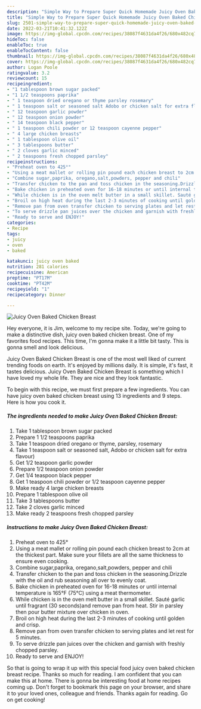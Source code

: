 ```yaml
---
description: "Simple Way to Prepare Super Quick Homemade Juicy Oven Baked Chicken Breast"
title: "Simple Way to Prepare Super Quick Homemade Juicy Oven Baked Chicken Breast"
slug: 2501-simple-way-to-prepare-super-quick-homemade-juicy-oven-baked-chicken-breast
date: 2022-03-21T10:41:32.122Z
image: https://img-global.cpcdn.com/recipes/38087f4631da4f26/680x482cq70/juicy-oven-baked-chicken-breast-recipe-main-photo.jpg
hideToc: false
enableToc: true
enableTocContent: false
thumbnail: https://img-global.cpcdn.com/recipes/38087f4631da4f26/680x482cq70/juicy-oven-baked-chicken-breast-recipe-main-photo.jpg
cover: https://img-global.cpcdn.com/recipes/38087f4631da4f26/680x482cq70/juicy-oven-baked-chicken-breast-recipe-main-photo.jpg
author: Logan Poole
ratingvalue: 3.2
reviewcount: 15
recipeingredient:
- "1 tablespoon brown sugar packed"
- "1 1/2 teaspoons paprika"
- " 1 teaspoon dried oregano or thyme parsley rosemary"
- " 1 teaspoon salt or seasoned salt Adobo or chicken salt for extra flavour"
- " 12 teaspoon garlic powder"
- " 12 teaspoon onion powder"
- " 14 teaspoon black pepper"
- " 1 teaspoon chili powder or 12 teaspoon cayenne pepper"
- " 4 large chicken breasts"
- " 1 tablespoon olive oil"
- " 3 tablespoons butter"
- " 2 cloves garlic minced"
- " 2 teaspoons fresh chopped parsley"
recipeinstructions:
- "Preheat oven to 425°"
- "Using a meat mallet or rolling pin pound each chicken breast to 2cm at the thickest part. Make sure your fillets are all the same thickness to ensure even cooking."
- "Combine sugar,paprika, oregano,salt,powders, pepper and chili"
- "Transfer chicken to the pan and toss chicken in the seasoning.Drizzle with the oil and rub seasoning all over to evenly coat."
- "Bake chicken in preheated oven for 16-18 minutes or until internal temperature is 165°F (75°C) using a meat thermometer."
- "While chicken is in the oven melt butter in a small skillet. Sauté garlic until fragrant (30 seconds)and remove pan from heat. Stir in parsley then pour butter mixture over chicken in oven."
- "Broil on high heat during the last 2-3 minutes of cooking until golden and crisp."
- "Remove pan from oven transfer chicken to serving plates and let rest for 5 minutes."
- "To serve drizzle pan juices over the chicken and garnish with freshly chopped parsley."
- "Ready to serve and ENJOY!"
categories:
- Recipe
tags:
- juicy
- oven
- baked

katakunci: juicy oven baked 
nutrition: 281 calories
recipecuisine: American
preptime: "PT17M"
cooktime: "PT42M"
recipeyield: "1"
recipecategory: Dinner

---
```



![Juicy Oven Baked Chicken Breast](https://img-global.cpcdn.com/recipes/38087f4631da4f26/680x482cq70/juicy-oven-baked-chicken-breast-recipe-main-photo.jpg)

Hey everyone, it is Jim, welcome to my recipe site. Today, we're going to make a distinctive dish, juicy oven baked chicken breast. One of my favorites food recipes. This time, I'm gonna make it a little bit tasty. This is gonna smell and look delicious.

Juicy Oven Baked Chicken Breast is one of the most well liked of current trending foods on earth. It's enjoyed by millions daily. It is simple, it's fast, it tastes delicious. Juicy Oven Baked Chicken Breast is something which I have loved my whole life. They are nice and they look fantastic.




To begin with this recipe, we must first prepare a few ingredients. You can have juicy oven baked chicken breast using 13 ingredients and 9 steps. Here is how you cook it.

<!--inarticleads1-->

##### The ingredients needed to make Juicy Oven Baked Chicken Breast:

1. Take 1 tablespoon brown sugar packed
1. Prepare 1 1/2 teaspoons paprika
1. Take  1 teaspoon dried oregano or thyme, parsley, rosemary
1. Take  1 teaspoon salt or seasoned salt, Adobo or chicken salt for extra flavour)
1. Get  1/2 teaspoon garlic powder
1. Prepare  1/2 teaspoon onion powder
1. Get  1/4 teaspoon black pepper
1. Get  1 teaspoon chili powder or 1/2 teaspoon cayenne pepper
1. Make ready  4 large chicken breasts
1. Prepare  1 tablespoon olive oil
1. Take  3 tablespoons butter
1. Take  2 cloves garlic minced
1. Make ready  2 teaspoons fresh chopped parsley




<!--inarticleads2-->

##### Instructions to make Juicy Oven Baked Chicken Breast:

1. Preheat oven to 425°
1. Using a meat mallet or rolling pin pound each chicken breast to 2cm at the thickest part. Make sure your fillets are all the same thickness to ensure even cooking.
1. Combine sugar,paprika, oregano,salt,powders, pepper and chili
1. Transfer chicken to the pan and toss chicken in the seasoning.Drizzle with the oil and rub seasoning all over to evenly coat.
1. Bake chicken in preheated oven for 16-18 minutes or until internal temperature is 165°F (75°C) using a meat thermometer.
1. While chicken is in the oven melt butter in a small skillet. Sauté garlic until fragrant (30 seconds)and remove pan from heat. Stir in parsley then pour butter mixture over chicken in oven.
1. Broil on high heat during the last 2-3 minutes of cooking until golden and crisp.
1. Remove pan from oven transfer chicken to serving plates and let rest for 5 minutes.
1. To serve drizzle pan juices over the chicken and garnish with freshly chopped parsley.
1. Ready to serve and ENJOY!



So that is going to wrap it up with this special food juicy oven baked chicken breast recipe. Thanks so much for reading. I am confident that you can make this at home. There is gonna be interesting food at home recipes coming up. Don't forget to bookmark this page on your browser, and share it to your loved ones, colleague and friends. Thanks again for reading. Go on get cooking!
